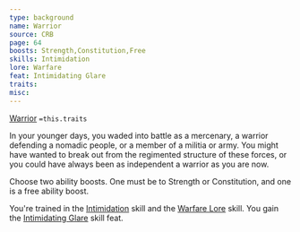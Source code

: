 ```yaml
---
type: background
name: Warrior 
source: CRB
page: 64
boosts: Strength,Constitution,Free
skills: Intimidation
lore: Warfare
feat: Intimidating Glare
traits: 
misc: 
---
```


[Warrior](###%20Warrior)
`=this.traits`


In your younger days, you waded into battle as a mercenary, a warrior defending a nomadic people, or a member of a militia or army. You might have wanted to break out from the regimented structure of these forces, or you could have always been as independent a warrior as you are now.

Choose two ability boosts. One must be to Strength or Constitution, and one is a free ability boost.

You're trained in the [Intimidation](Intimidation) skill and the [Warfare Lore](Warfare%20Lore) skill. You gain the [Intimidating Glare](Intimidating%20Glare) skill feat.

